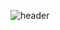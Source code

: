 ![header](https://capsule-render.vercel.app/api?type=waving&color=7B68EE&height=200&section=header&text=Welcome%20to&desc=Holy's%20Github&fontSize=45&animation=fadeIn&fontColor=FFFFFF&descSize=45&descAlignY=45&textAlign=center&fontAlign=center&descAlign=center&text_y=25&desc_y=45&descColor=74C0FC)

<!--
**HolySSA/HolySSA** is a ✨ _special_ ✨ repository because its `README.md` (this file) appears on your GitHub profile.

Here are some ideas to get you started:

- 🔭 I’m currently working on ...
- 🌱 I’m currently learning ...
- 👯 I’m looking to collaborate on ...
- 🤔 I’m looking for help with ...
- 💬 Ask me about ...
- 📫 How to reach me: ...
- 😄 Pronouns: ...
- ⚡ Fun fact: ...
-->
